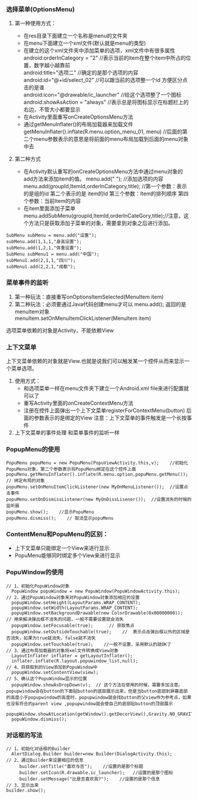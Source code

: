 ### 选择菜单(OptionsMenu)
1. 第一种使用方式：
    - 在res目录下面建立一个名称是menu的文件夹
    - 在menu下面建立一个xml文件(默认就是menu的类型)
    - 在建立的这个xml文件夹中添加菜单的选项，xml文件中有很多属性  
android:orderInCategory = "2"  //表示当前的item在整个item中所占的位置，数字越小越靠前  
android:title="选项二"  //确定的是那个选项的内容  
android:id="@+id/select_02"   //可以跟当前的选项整一个id  方便区分点击的是谁  
android:icon="@drawable/ic_launcher"   //给这个选项整了一个图标  
android:showAsAction = "always"  //表示总是将图标显示在标题栏上的右边，不管大小都要显示  
    - 在Activity里面重写onCreateOptionsMenu方法
    - 通过getMenuInflater()的布局加载器来加载文件
  getMenuInflater().inflate(R.menu.option_menu_01, menu)   //后面的第二个menu参数表示的意思是将前面的menu布局加载到后面的menu对象中去  

2. 第二种方式
    - 在Activity默认重写的onCreateOptionsMenu方法中通过menu对象的add方法来添加item的值。
menu.add(" ");  //添加选项的内容  
menu.add(groupId,ItemId,orderInCategory,title);   //第一个参数：表示的是组的id 第二个表示的是 item的Id 第三个参数：Item的排列顺序 第四个参数：当前Item的内容  
   - 在item里面添加子菜单
   menu.addSubMenu(groupId,ItemId,orderInCateGory,title);//注意，这个方法只是获取添加子菜单的对象，需要拿到对象之后进行添加。  
```
SubMenu subMenu = menu.add("设置");
subMenu.add(1,1,1,"身高设置");
subMenu.add(1,2,1,"体重设置");
SubMenu subMenu1 = menu.add("中国");
subMenu1.add(2,1,1,"四川");
subMenu1.add(2,2,1,"成都");
```

### 菜单事件的监听
1. 第一种玩法：直接重写onOptionsItemSelected(MenuItem item) 
2. 第二种玩法：必须要通过Java代码创建menu才可以
menu.add();  返回的是menuItem对象  
menuItem.setOnMenuItemClickListener(MenuItem item)   

选项菜单依赖的对象是Activity，不能依赖View  
### 上下文菜单
上下文菜单依赖的对象就是View.也就是说我们可以触发某一个控件从而来显示一个菜单选项。  
1. 使用方式：
    - 和选项菜单一样在menu文件夹下建立一个Android.xml file来进行配置就可以了
    - 重写Activity里面的onCreateContextMenu方法
    - 注册在控件上面弹出一个上下文菜单registerForContextMenu(button) 后面的参数表示的是绑定的View
注意：上下文菜单的事件触发是一个长按事件
2. 上下文菜单的事件处理 和菜单事件的监听一样

### PopupMenu的使用
```
PopuMenu popuMenu = new PopuMenu(PopuViewActivity.this,v);    //初始化PopuMenu对象，第二个参数表示将PopuMenu绑定在这个控件上面
popuMenu.getMenuInflater().inflate(R.menu.option,popuMenu.getMenu());    // 绑定布局的对象
popuMenu.setOnMenuItemClickListener(new MyOnMenuListener());  //设置点击事件
popuMenu.setOnDismissListener(new MyOnDissLisener());  //设置消失的时候的监听器
popuMenu.show();    //显示PopuMenu
popuMenu.dismiss();    // 取消显示popuMenu
```
### ContentMenu和PopuMenu的区别：
  - 上下文菜单只能绑定一个View来进行显示
  - PopuMenu能够同时绑定多个View来进行显示
  
### PopuWindow的使用
```
// 1、初始化PopuWindow对象
  PopuWindow popuWindow = new PopuWindow(PopuWindowActivity.this);
// 2、通过PopuWindow对象来对PopuWindow对象添加相应的设置
  popupWindow.setHeight(LayoutParams.WRAP_CONTENT);  
  popupWindow.setWidth(LayoutParams.WRAP_CONTENT);
  popupWindow.setBackgroundDrawable(new ColorDrawable(0x00000000));    // 用来解决弹出框不消失的问题，一般不需要设置就会消失
  popupWindow.setFocusable(true);      // 获取焦点
  popupWindow.setOutsideTouchable(true);    //  表示点击弹出框以外的区域是否消失，如果为true就消失，false就不消失
  popupWindow.setTouchable(true);    //一般不设置，采用默认的就OK了
// 3、通过布局加载器的对象将xml文件转换成View对象
  LayoutInflater inflater = getLayoutInflater();
  inflater.inflate(R.layout.popuwindow_list,null);
// 4、将获取到的View添加到PopuWindow中
  popupWindow.setContentView(view);
// 5、确认这个PopuWindow显示的位置
  popupWindow.showAsDropDown(v);  // 这个方法在使用的时候，需要多加注意。popupwindow会在button的下面贴button的底部展示出来，但是当button底部到屏幕底部的高度小于popupwindow的高度时，popupwindow就会找button的父view作为参考点，如果也没有符合的parent view ,popupwindow就会使自己的底部贴button的顶部展示
   popupWindow.showAtLocation(getWindow().getDecorView(),Gravity.NO_GRAVITY,50,0);    
  popuWindow.dismiss();

```
### 对话框的写法
```
// 1、初始化对话框的Builder
  AlertDialog.Builder builder=new Builder(DialogActivity.this);
// 2、通过Builder来设置相应的信息
     builder.setTitle("喜欢与否");    //设置的是那个标题
     builder.setIcon(R.drawable.ic_launcher);   //设置的是那个图标
     builder.setMessage("比是否喜欢我?");    //设置的是那个信息
// 3、显示出来
builder.show();
```
